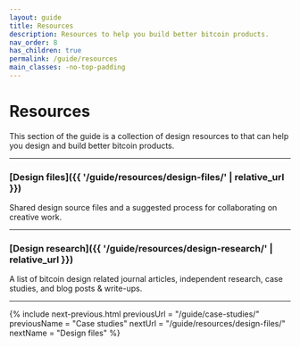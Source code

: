 ```yaml
---
layout: guide
title: Resources
description: Resources to help you build better bitcoin products.
nav_order: 8
has_children: true
permalink: /guide/resources
main_classes: -no-top-padding
---
```


<!--

Editors notes

Illustration sources:

-->

# Resources

This section of the guide is a collection of design resources to that can help you design and build better bitcoin products.

---

###  [Design files]({{ '/guide/resources/design-files/' | relative_url }})

Shared design source files and a suggested process for collaborating on creative work.

---

### [Design research]({{ '/guide/resources/design-research/' | relative_url }})

A list of bitcoin design related journal articles, independent research, case studies, and blog posts & write-ups.

---

{% include next-previous.html
   previousUrl = "/guide/case-studies/"
   previousName = "Case studies"
   nextUrl = "/guide/resources/design-files/"
   nextName = "Design files"
%}
